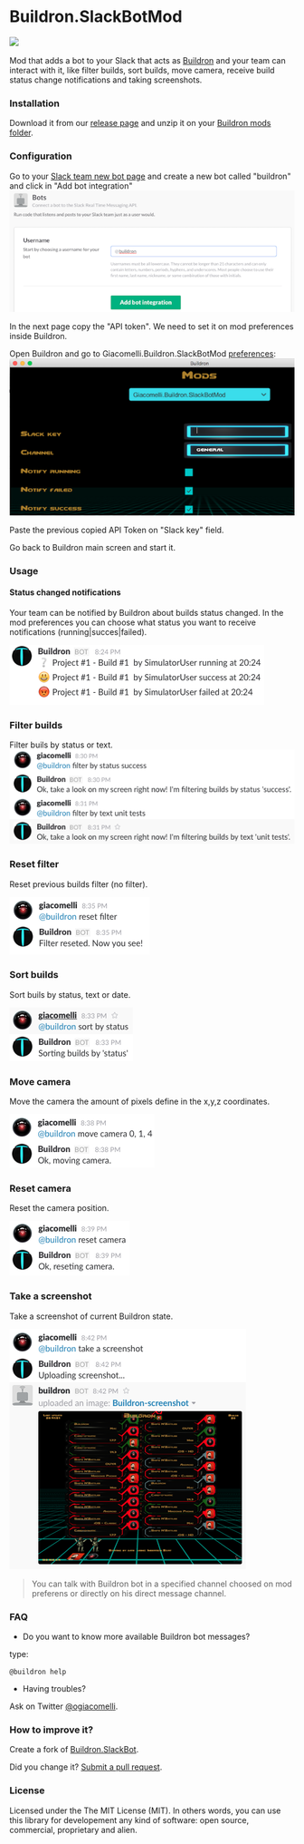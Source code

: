 # Buildron.SlackBotMod
![](docs/images/Buildron.SlackBotMod-2016-09-18.gif)

Mod that adds a bot to your Slack that acts as [Buildron](https://github.com/skahal/buildron) and your team can interact with it, like filter builds, sort builds, move camera, receive build status change notifications and taking screenshots.

### Installation
Download it from our [release page](https://github.com/giacomelli/Buildron.SlackBotMod/releases) and unzip it on your [Buildron mods folder](https://github.com/skahal/Buildron/wiki/Mods-Introduction#mods-folder).

### Configuration
Go to your [Slack team new bot page](http://my.slack.com/services/new/bot) and create a new bot called "buildron" and click in "Add bot integration"
![](docs/images/Buildron-SlackBotMod-bot-setup.png)

In the next page copy the "API token". We need to set it on mod preferences inside Buildron.


Open Buildron and go to Giacomelli.Buildron.SlackBotMod [preferences](https://github.com/skahal/Buildron/wiki/Mods-Introduction#mods-preferences):
![](docs/images/Buildron-SlackBotMod-mod-setup.png)

Paste the previous copied API Token on "Slack key" field.

Go back to Buildron main screen and start it.


### Usage

#### Status changed notifications
Your team can be notified by Buildron about builds status changed. In the mod preferences you can choose what status you want to receive notifications (running|succes|failed).

![](docs/images/Buildron-SlackBotMod-build-status-change-notifications.png)

### Filter builds
Filter buils by status or text.
![](docs/images/Buildron-SlackBotMod-filter-by.png)

### Reset filter
Reset previous builds filter (no filter).

![](docs/images/Buildron-SlackBotMod-reset-filter.png)

### Sort builds
Sort buils by status, text or date.

![](docs/images/Buildron-SlackBotMod-sort-by.png)

### Move camera
Move the camera the amount of pixels define in the x,y,z coordinates.

![](docs/images/Buildron-SlackBotMod-move-camera.png)

### Reset camera
Reset the camera position.

![](docs/images/Buildron-SlackBotMod-reset-camera.png)

### Take a screenshot
Take a screenshot of current Buildron state.

![](docs/images/Buildron-SlackBotMod-take-screenshot.png)


> You can talk with Buildron bot in a specified channel choosed on mod preferens or directly on his direct message channel.

### FAQ
* Do you want to know more available Buildron bot messages?

type:

```shell
@buildron help
``` 

* Having troubles? 

Ask on Twitter [@ogiacomelli](http://twitter.com/ogiacomelli).
 
 
### How to improve it?

Create a fork of [Buildron.SlackBot](https://github.com/giacomelli/Buildron.SlackBotMod/fork). 

Did you change it? [Submit a pull request](https://github.com/giacomelli/Buildron.SlackBotMod/pull/new/master).


### License
Licensed under the The MIT License (MIT).
In others words, you can use this library for developement any kind of software: open source, commercial, proprietary and alien.
